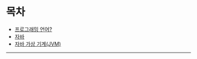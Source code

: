 # 목차
- [프로그래밍 언어?](https://github.com/youngho-j/TIL/blob/main/Java/Programming_language.md "프로그래밍 언어")
- [자바](https://github.com/youngho-j/TIL/blob/main/Java/java.md "자바")
- [자바 가상 기계(JVM)](https://github.com/youngho-j/TIL/blob/main/Java/JVM.md "자바 가상 기계")
--------------
